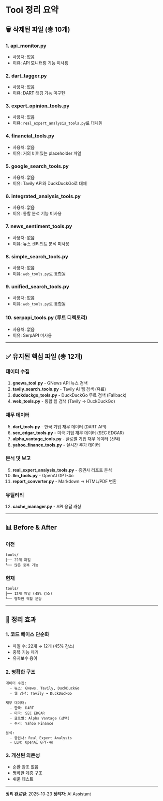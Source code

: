 # Tool 정리 요약

## 🗑️ 삭제된 파일 (총 10개)

### 1. **api_monitor.py**
- 사용처: 없음
- 이유: API 모니터링 기능 미사용

### 2. **dart_tagger.py**
- 사용처: 없음
- 이유: DART 태깅 기능 미구현

### 3. **expert_opinion_tools.py**
- 사용처: 없음
- 이유: `real_expert_analysis_tools.py`로 대체됨

### 4. **financial_tools.py**
- 사용처: 없음
- 이유: 거의 비어있는 placeholder 파일

### 5. **google_search_tools.py**
- 사용처: 없음
- 이유: Tavily API와 DuckDuckGo로 대체

### 6. **integrated_analysis_tools.py**
- 사용처: 없음
- 이유: 통합 분석 기능 미사용

### 7. **news_sentiment_tools.py**
- 사용처: 없음
- 이유: 뉴스 센티먼트 분석 미사용

### 8. **simple_search_tools.py**
- 사용처: 없음
- 이유: `web_tools.py`로 통합됨

### 9. **unified_search_tools.py**
- 사용처: 없음
- 이유: `web_tools.py`로 통합됨

### 10. **serpapi_tools.py** (루트 디렉토리)
- 사용처: 없음
- 이유: SerpAPI 미사용

---

## ✅ 유지된 핵심 파일 (총 12개)

### 데이터 수집
1. **gnews_tool.py** - GNews API 뉴스 검색
2. **tavily_search_tools.py** - Tavily AI 웹 검색 (유료)
3. **duckduckgo_tools.py** - DuckDuckGo 무료 검색 (Fallback)
4. **web_tools.py** - 통합 웹 검색 (Tavily → DuckDuckGo)

### 재무 데이터
5. **dart_tools.py** - 한국 기업 재무 데이터 (DART API)
6. **sec_edgar_tools.py** - 미국 기업 재무 데이터 (SEC EDGAR)
7. **alpha_vantage_tools.py** - 글로벌 기업 재무 데이터 (선택)
8. **yahoo_finance_tools.py** - 실시간 주가 데이터

### 분석 및 보고
9. **real_expert_analysis_tools.py** - 증권사 리포트 분석
10. **llm_tools.py** - OpenAI GPT-4o
11. **report_converter.py** - Markdown → HTML/PDF 변환

### 유틸리티
12. **cache_manager.py** - API 응답 캐싱

---

## 📊 Before & After

### 이전
```
tools/
├── 22개 파일
└── 많은 중복 기능
```

### 현재
```
tools/
├── 12개 파일 (45% 감소)
└── 명확한 역할 분담
```

---

## 🎯 정리 효과

### 1. **코드 베이스 단순화**
- 파일 수: 22개 → 12개 (45% 감소)
- 중복 기능 제거
- 유지보수 용이

### 2. **명확한 구조**
```
데이터 수집:
  - 뉴스: GNews, Tavily, DuckDuckGo
  - 웹 검색: Tavily → DuckDuckGo

재무 데이터:
  - 한국: DART
  - 미국: SEC EDGAR
  - 글로벌: Alpha Vantage (선택)
  - 주가: Yahoo Finance

분석:
  - 증권사: Real Expert Analysis
  - LLM: OpenAI GPT-4o
```

### 3. **개선된 의존성**
- 순환 참조 없음
- 명확한 계층 구조
- 쉬운 테스트

---

**정리 완료일**: 2025-10-23
**정리자**: AI Assistant

